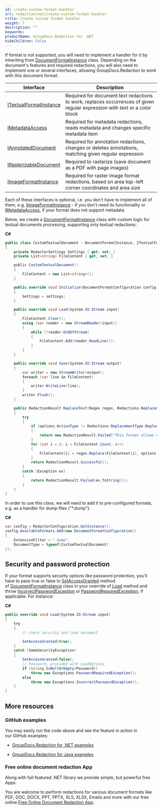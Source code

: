 ```yaml
---
id: create-custom-format-handler
url: redaction/net/create-custom-format-handler
title: Create custom format handler
weight: 7
description: ""
keywords: 
productName: GroupDocs.Redaction for .NET
hideChildren: False
---
```

If format is not supported, you will need to implement a handler for it by inheriting from [DocumentFormatInstance](https://apireference.groupdocs.com/net/redaction/groupdocs.redaction.integration/documentformatinstance) class. Depending on the document's features and required redactions, you will also need to implement one or several interfaces, allowing GroupDocs.Redaction to work with this document format.

| Interface | Description |
| --- | --- |
| [ITextualFormatInstance](https://apireference.groupdocs.com/net/redaction/groupdocs.redaction.integration/itextualformatinstance) | Required for document text redactions to work, replaces occurrences of given regular expression with text or a color block |
| [IMetadataAccess](https://apireference.groupdocs.com/net/redaction/groupdocs.redaction.integration/imetadataaccess) | Required for metadata redactions, reads metadata and changes specific metadata item |
| [IAnnotatedDocument](https://apireference.groupdocs.com/net/redaction/groupdocs.redaction.integration/iannotateddocument) | Required for annotation redactions, changes or deletes annotations, matching given regular expression |
| [IRasterizableDocument](https://apireference.groupdocs.com/net/redaction/groupdocs.redaction.integration/irasterizabledocument) | Required to rasterize (save document as a PDF with page images) |
| [IImageFormatInstance](https://apireference.groupdocs.com/net/redaction/groupdocs.redaction.integration/iimageformatinstance) | Required for raster image format redactions, based on area top-left corner coordinates and area size |

Each of these interfaces is optional, i.e. you don't have to implement all of them, e.g. [IImageFormatInstance](https://apireference.groupdocs.com/net/redaction/groupdocs.redaction.integration/iimageformatinstance) - if you don't need its functionality or [IMetadataAccess](https://apireference.groupdocs.com/net/redaction/groupdocs.redaction.integration/imetadataaccess), if your format does not support metadata.

Below, we create a [DocumentFormatInstance](https://apireference.groupdocs.com/net/redaction/groupdocs.redaction.integration/documentformatinstance) class with custom logic for textual documents processing, supporting only textual redactions:

**C#**

```csharp
public class CustomTextualDocument : DocumentFormatInstance, ITextualFormatInstance
{
    private RedactorSettings Settings { get; set; }
    private List<string> FileContent { get; set; }

    public CustomTextualDocument()
    {
        FileContent = new List<string>();
    }

    public override void Initialize(DocumentFormatConfiguration config, RedactorSettings settings)
    {
        Settings = settings;
    }

    public override void Load(System.IO.Stream input)
    {
        FileContent.Clear();
        using (var reader = new StreamReader(input))
        {
            while (!reader.EndOfStream)
            {
                FileContent.Add(reader.ReadLine());
            }
        }
    }

    public override void Save(System.IO.Stream output)
    {
        var writer = new StreamWriter(output);
        foreach (var line in FileContent)
        {
            writer.WriteLine(line);
        }
        writer.Flush();
    }

    public RedactionResult ReplaceText(Regex regex, Redactions.ReplacementOptions options)
    {
        try
        {
            if (options.ActionType != Redactions.ReplacementType.ReplaceString)
            {
                return new RedactionResult.Failed("This format allows only ReplaceString redactions!");
            }
            for (int i = 0; i < FileContent.Count; i++)
            {
                FileContent[i] = regex.Replace(FileContent[i], options.Replacement);
            }
            return RedactionResult.Successful();
        }
        catch (Exception ex)
        {
            return RedactionResult.Failed(ex.ToString());
        }
    }
}

```

In order to use this class, we will need to add it to pre-configured formats, e.g. as a handler for dump files ("\*.dump"):

**C#**

```csharp
var config = RedactorConfiguration.GetInstance();
config.AvailableFormats.Add(new DocumentFormatConfiguration()
{
    ExtensionFilter = ".dump",
    DocumentType = typeof(CustomTextualDocument)
});
```

## Security and password protection

If your format supports security options like password protection, you'll have to pass true or false to [SetAccessGranted](https://apireference.groupdocs.com/net/redaction/groupdocs.redaction.integration/documentformatinstance/methods/setaccessgranted) method of [DocumentFormatInstance](https://apireference.groupdocs.com/net/redaction/groupdocs.redaction.integration/documentformatinstance) class in your override of [Load](https://apireference.groupdocs.com/net/redaction/groupdocs.redaction.integration/documentformatinstance/methods/load) method and throw [IncorrectPasswordException](https://apireference.groupdocs.com/net/redaction/groupdocs.redaction.exceptions/incorrectpasswordexception) or [PasswordRequiredException](https://apireference.groupdocs.com/net/redaction/groupdocs.redaction.exceptions/passwordrequiredexception), if applicable. For instance:

**C#**

```csharp
public override void Load(System.IO.Stream input)
{
    try
    {
		// check security and load document 

        SetAccessGranted(true);
    }
    catch (SomeSecurityException)
    {
        SetAccessGranted(false);
		// Password, provided with LoadOptions
        if (string.IsNullOrEmpty(Password))
            throw new Exceptions.PasswordRequiredException();
        else
            throw new Exceptions.IncorrectPasswordException();
    }
}

```

## More resources

### GitHub examples

You may easily run the code above and see the feature in action in our GitHub examples:

*   [GroupDocs.Redaction for .NET examples](https://github.com/groupdocs-redaction/GroupDocs.Redaction-for-.NET)
    
*   [GroupDocs.Redaction for Java examples](https://github.com/groupdocs-redaction/GroupDocs.Redaction-for-Java)
    

### Free online document redaction App

Along with full featured .NET library we provide simple, but powerful free Apps.

You are welcome to perform redactions for various document formats like PDF, DOC, DOCX, PPT, PPTX, XLS, XLSX, Emails and more with our free online [Free Online Document Redaction App](https://products.groupdocs.app/redaction).
